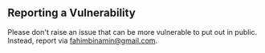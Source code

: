 ## Reporting a Vulnerability

Please don't raise an issue that can be more vulnerable to put out in public. Instead, report via [fahimbinamin@gmail.com](mailto:fahimbinamin@gmail.com).